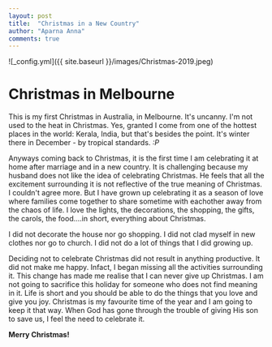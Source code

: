 ```yaml
---
layout: post
title:  "Christmas in a New Country"
author: "Aparna Anna"
comments: true
---
```


![_config.yml]({{ site.baseurl }}/images/Christmas-2019.jpeg)

# Christmas in Melbourne

This is my first Christmas in Australia, in Melbourne. It's uncanny. I'm not used to the heat in Christmas. Yes, granted I come from one of the hottest places in the world: Kerala, India, but that's besides the point. It's winter there in December - by tropical standards. *:P* 

Anyways coming back to Christmas, it is the first time I am celebrating it at home after marriage and in a new country. It is challenging because my husband does not like the idea of celebrating Christmas. He feels that all the excitement surrounding it is not reflective of the true meaning of Christmas. I couldn't agree more. But I have grown up celebrating it as a season of love where families come together to share sometime with eachother away from the chaos of life. I love the lights, the decorations, the shopping, the gifts, the carols, the food....in short, everything about Christmas. 

I did not decorate the house nor go shopping. I did not clad myself in new clothes nor go to church. I did not do a lot of things that I did growing up.

Deciding not to celebrate Christmas did not result in anything productive. It did not make me happy. Infact, I began missing all the activities surrounding it. This change has made me realise that I can never give up Christmas. I am not going to sacrifice this holiday for someone who does not find meaning in it. Life is short and you should be able to do the things that you love and give you joy. Christmas is my favourite time of the year and I am going to keep it that way. When God has gone through the trouble of giving His son to save us, I feel the need to celebrate it. 

**Merry Christmas!**
